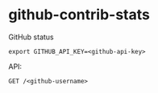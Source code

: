# github-contrib-stats
GitHub status

`export GITHUB_API_KEY=<github-api-key>`

API:
```
GET /<github-username>
```
